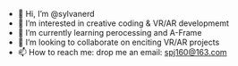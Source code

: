 - 👋 Hi, I’m @sylvanerd
- 👀 I’m interested in creative coding & VR/AR developmemt
- 🌱 I’m currently learning perocessing and A-Frame
- 💞️ I’m looking to collaborate on enciting VR/AR projects
- 📫 How to reach me: drop me an email: spj160@163.com

<!---
sylvanerd/sylvanerd is a ✨ special ✨ repository because its `README.md` (this file) appears on your GitHub profile.
You can click the Preview link to take a look at your changes.
--->
